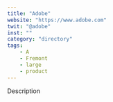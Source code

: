 ```yaml
---
title: "Adobe"
website: "https://www.adobe.com"
twit: "@adobe"
inst: ""
category: "directory"
tags:
    - A
    - Fremont
    - large
    - product
---
```


Description
